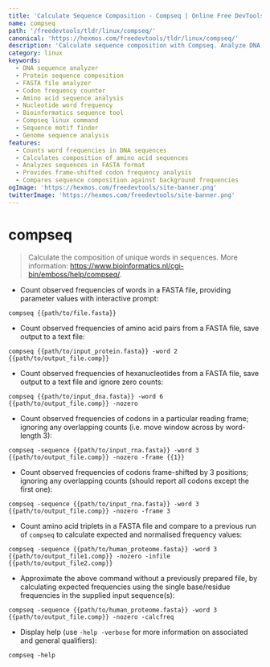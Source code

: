 ```yaml
---
title: 'Calculate Sequence Composition - Compseq | Online Free DevTools by Hexmos'
name: compseq
path: '/freedevtools/tldr/linux/compseq/'
canonical: 'https://hexmos.com/freedevtools/tldr/linux/compseq/'
description: 'Calculate sequence composition with Compseq. Analyze DNA and protein sequences to determine word frequencies. Free online tool, no registration required.'
category: linux
keywords:
  - DNA sequence analyzer
  - Protein sequence composition
  - FASTA file analyzer
  - Codon frequency counter
  - Amino acid sequence analysis
  - Nucleotide word frequency
  - Bioinformatics sequence tool
  - Compseq linux command
  - Sequence motif finder
  - Genome sequence analysis
features:
  - Counts word frequencies in DNA sequences
  - Calculates composition of amino acid sequences
  - Analyzes sequences in FASTA format
  - Provides frame-shifted codon frequency analysis
  - Compares sequence composition against background frequencies
ogImage: 'https://hexmos.com/freedevtools/site-banner.png'
twitterImage: 'https://hexmos.com/freedevtools/site-banner.png'
---
```


# compseq

> Calculate the composition of unique words in sequences.
> More information: <https://www.bioinformatics.nl/cgi-bin/emboss/help/compseq/>.

- Count observed frequencies of words in a FASTA file, providing parameter values with interactive prompt:

`compseq {{path/to/file.fasta}}`

- Count observed frequencies of amino acid pairs from a FASTA file, save output to a text file:

`compseq {{path/to/input_protein.fasta}} -word 2 {{path/to/output_file.comp}}`

- Count observed frequencies of hexanucleotides from a FASTA file, save output to a text file and ignore zero counts:

`compseq {{path/to/input_dna.fasta}} -word 6 {{path/to/output_file.comp}} -nozero`

- Count observed frequencies of codons in a particular reading frame; ignoring any overlapping counts (i.e. move window across by word-length 3):

`compseq -sequence {{path/to/input_rna.fasta}} -word 3 {{path/to/output_file.comp}} -nozero -frame {{1}}`

- Count observed frequencies of codons frame-shifted by 3 positions; ignoring any overlapping counts (should report all codons except the first one):

`compseq -sequence {{path/to/input_rna.fasta}} -word 3 {{path/to/output_file.comp}} -nozero -frame 3`

- Count amino acid triplets in a FASTA file and compare to a previous run of `compseq` to calculate expected and normalised frequency values:

`compseq -sequence {{path/to/human_proteome.fasta}} -word 3 {{path/to/output_file1.comp}} -nozero -infile {{path/to/output_file2.comp}}`

- Approximate the above command without a previously prepared file, by calculating expected frequencies using the single base/residue frequencies in the supplied input sequence(s):

`compseq -sequence {{path/to/human_proteome.fasta}} -word 3 {{path/to/output_file.comp}} -nozero -calcfreq`

- Display help (use `-help -verbose` for more information on associated and general qualifiers):

`compseq -help`
